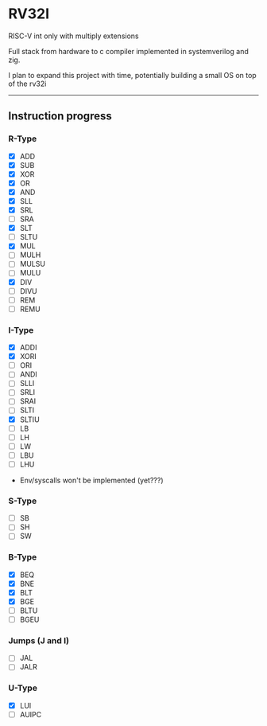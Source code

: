 # RV32I

RISC-V int only with multiply extensions

Full stack from hardware to c compiler implemented in systemverilog and zig.

I plan to expand this project with time, potentially building a small OS on top of the rv32i

<!-- --- 

### Quick rundown of the project:
- **Assembler**: non universal RISC-V assembler. Works for this architecture only
- **Compiler**: non universal C compiler. Works for this architecture only
- **sh**: Preset files to run the different parts of the stack
- **shared_tests**: Assembly code that is used for testing both the CPU as the source program and the compiler as the expected output
- **src**: CPU source code
- **tb**: SystemVerilog testbenches
- **run.sh**: Takes "program.c" in root directory, compiles it, assembles it, runs the iverilog simulation and opens gtkwave
- **tests.sh**: Runs tests for all modules. Requires all submodules to be imported in order to work -->

--- 

## Instruction progress
### R-Type
- [x] ADD
- [x] SUB
- [x] XOR
- [x] OR
- [x] AND
- [x] SLL
- [x] SRL
- [ ] SRA
- [x] SLT
- [ ] SLTU
- [x] MUL
- [ ] MULH
- [ ] MULSU
- [ ] MULU
- [x] DIV
- [ ] DIVU
- [ ] REM
- [ ] REMU
### I-Type
- [x] ADDI
- [x] XORI
- [ ] ORI
- [ ] ANDI
- [ ] SLLI
- [ ] SRLI
- [ ] SRAI
- [ ] SLTI
- [x] SLTIU
- [ ] LB
- [ ] LH
- [ ] LW
- [ ] LBU
- [ ] LHU
- Env/syscalls won't be implemented (yet???)
### S-Type
- [ ] SB
- [ ] SH
- [ ] SW
### B-Type
- [x] BEQ
- [x] BNE
- [x] BLT
- [x] BGE
- [ ] BLTU
- [ ] BGEU
### Jumps (J and I)
- [ ] JAL
- [ ] JALR
### U-Type
- [x] LUI
- [ ] AUIPC